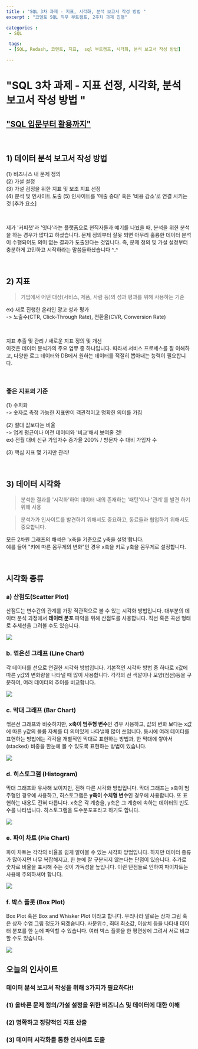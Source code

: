 ```yaml
---
title : "SQL 3차 과제 - 지표, 시각화, 분석 보고서 작성 방법 "
excerpt : "코멘토 SQL 직무 부트캠프, 2주차 과제 진행"

categories :
 - SQL

 tags:
 - [SQL, Redash, 코멘토, 지표,  sql 부트캠프, 시각화, 분석 보고서 작성 방법]

---
```


"SQL 3차 과제 - 지표 선정, 시각화, 분석 보고서 작성 방법 "
=======================================


## ["SQL 입문부터 활용까지"](https://comento.kr/edu/learn/ITSW/%EB%8D%B0%EC%9D%B4%ED%84%B0-G546 )



<br/>

## 1) 데이터 분석 보고서 작성 방법

(1) 비즈니스 내 문제 정의  
(2) 가설 설정  
(3) 가설 검정을 위한 지표 및 보조 지표 선정  
(4) 분석 및 인사이트 도출
(5) 인사이트를 '매출 증대' 혹은 '비용 감소'로 연결 시키는 것 [추가 요소]

<br/>

제가 '커피챗'과 '잇다'라는 플랫폼으로 현직자들과 얘기를 나눴을 때, 분석을 위한 분석을 하는 경우가 많다고 하셨습니다. 문제 정의부터 잘못 되면 아무리 훌륭한 데이터 분석이 수행되어도 의미 없는 결과가 도출된다는 것입니다. 즉, 문제 정의 및 가설 설정부터 충분하게 고민하고 시작하라는 말씀들하셨습니다 ^_^  

<br/>

## 2) 지표
> 기업에서 어떤 대상(서비스, 제품, 사람 등)의 성과 평과를 위해 사용하는 기준  

ex) 새로 진행한 온라인 광고 성과 평가   
-> 노출수(CTR, Click-Through Rate), 전환율(CVR, Conversion Rate)  
  
<br/> 
 
지표 추출 및 관리 / 새로운 지표 정의 및 개선  
이것은 데이터 분석가의 주요 업무 중 하나입니다. 따라서 서비스 프로세스를 잘 이해하고, 다양한 로그 데이터와 DB에서 원하는 데이터를 적절히 뽑아내는 능력이 필요합니다.     
  
<br/>

### 좋은 지표의 기준
(1) 수치화  
-> 숫자로 측정 가능한 지표만이 객관적이고 명확한 의미를 가짐  

(2) 절대 값보다는 비율  
-> 업계 평균이나 이전 데이터와 '비교'해서 보여줄 것!  
ex) 전월 대비 신규 가입자수 증가율 200% / 방문자 수 대비 가입자 수  

(3) 핵심 지표 몇 가지만 관리!  


<br/>

## 3) 데이터 시각화  
> 분석한 결과를 '시각화'하여 데이터 내의 존재하는 '패턴'이나 '관계'를 발견 하기 위해 사용  

> 분석가가 인사이트를 발견하기 위해서도 중요하고, 동료들과 협업하기 위해서도 중요합니다.  

모든 2차원 그래프의 해석은 'x축을 기준으로 y축을 설명'합니다.   
예를 들어 "키에 따른 몸무게의 변화"인 경우 x축을 키로 y축을 몸무게로 설정합니다.  

<br/>

## 시각화 종류

### a) 산점도(Scatter Plot)  
산점도는 변수간의 관계를 가장 직관적으로 볼 수 있는 시각화 방법입니다. 대부분의 데이터 분석 과정에서 **데이터 분포** 파악을 위해 산점도를 사용합니다. 직선 혹은 곡선 형태로 추세선을 그려볼 수도 있습니다.    

<img src = "https://img1.daumcdn.net/thumb/R1280x0/?fname=http://t1.daumcdn.net/brunch/service/user/e0Ty/image/HvGZSC1ihvxEIT6dceo9qD3hYlU.jpg">

<br/>


### b. 꺾은선 그래프 (Line Chart) 
각 데이터를 선으로 연결한 시각화 방법입니다. 기본적인 시각화 방법 중 하나로 x값에 따른 y값의 변화량을 나타낼 때 많이 사용합니다. 각각의 선 색깔이나 모양(점선)등을 구분하여, 여러 데이터의 추이를 비교합니다.  

<img src = "https://img1.daumcdn.net/thumb/R1280x0/?fname=http://t1.daumcdn.net/brunch/service/user/e0Ty/image/TF6XJxyb56P1Ws1ytUYsz9DymhI.jpg">

<br/>

### c. 막대 그래프 (Bar Chart)
꺾은선 그래프와 비슷하지만, **x축이 범주형 변수**인 경우 사용하고, 값의 변화 보다는 x값에 따른 y값의 볼륨 자체를 더 의미있게 나타낼때 많이 쓰입니다. 동시에 여러 데이터를 표현하는 방법에는 각각을 개별적인 막대로 표현하는 방법과, 한 막대에 쌓아서(stacked) 비중을 한눈에 볼 수 있도록 표현하는 방법이 있습니다.

<img src = "https://img1.daumcdn.net/thumb/R1280x0/?fname=http://t1.daumcdn.net/brunch/service/user/e0Ty/image/huWPTiPm5DgFGy1af4RLKWclwLM.jpg">

<br/>

### d. 히스토그램 (Histogram)
막대 그래프와 유사해 보이지만, 전혀 다른 시각화 방법입니다. 막대 그래프는 x축이 범주형인 경우에 사용하고, 히스토그램은 **y축이 수치형 변수**인 경우에 사용합니다. 또 표현하는 내용도 전혀 다릅니다. x축은 각 계층을, y축은 그 계층에 속하는 데이터의 빈도수를 나타냅니다. 히스토그램을 도수분포표라고 하기도 합니다.  

<img src = "https://img1.daumcdn.net/thumb/R1280x0/?fname=http://t1.daumcdn.net/brunch/service/user/e0Ty/image/xu6dGHrB9VLjJA-WpP5hQfA8_jY.jpg">

<br/>

### e. 파이 차트 (Pie Chart)
파이 차트는 각각의 비율을 쉽게 알아볼 수 있는 시각화 방법입니다. 하지만 데이터 종류가 많아지면 너무 복잡해지고, 한 눈에 잘 구분되지 않는다는 단점이 있습니다. 추가로 숫자로 비율을 표시해 주는 것이 가독성을 높입니다. 이런 단점들로 인하여 파이차트는 사용에 주의하셔야 합니다.  

<img src = "https://img1.daumcdn.net/thumb/R1280x0/?fname=http://t1.daumcdn.net/brunch/service/user/e0Ty/image/jvwijWvDaxBosriYBSLvYMjccT4.jpg">

<br/>

### f. 박스 플롯 (Box Plot)
Box Plot 혹은 Box and Whisker Plot 이라고 합니다. 우리나라 말로는 상자 그림 혹은 상자 수염 그림 정도가 되겠습니다. 사분위수, 최대 최소값, 이상치 등을 나타내 데이터 분포를 한 눈에 파악할 수 있습니다. 여러 박스 플롯을 한 평면상에 그려서 서로 비교할 수도 있습니다.

<img src = "https://img1.daumcdn.net/thumb/R1280x0/?fname=http://t1.daumcdn.net/brunch/service/user/e0Ty/image/p73HdUmFoevJuHTJH9AcXivq7Ig.jpg">

<br/>

## 오늘의 인사이트
### 데이터 분석 보고서 작성을 위해 3가지가 필요하다!!  

### (1) 올바른 문제 정의/가설 설정을 위한 비즈니스 및 데이터에 대한 이해  

### (2) 명확하고 정량적인 지표 산출

### (3) 데이터 시각화를 통한 인사이트 도출  

